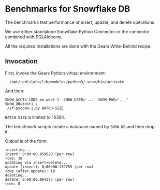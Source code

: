 # Benchmarks for Snowflake DB

The benchmarks test performance of insert, update, and delete operations.

We use either standalone Snowflake Python Connector or the connector combined with SQLAlchemy.

All the required installations are done with the Gears Write-Behind recipe.

## Invocation

First,  invoke the Gears Python virtual environment:

```
. /opt/redislabs/lib/modules/python3/.venv/bin/activate
```

And then:

```
SNOW_ACCT='CODE.eu-west-1' SNOW_USER='...' SNOW_PWD='...' SNOW_DB=test1 \
./sf-pyconn-1.py BATCH-SIZE
```

`BATCH-SIZE` is limited to 16364.

The benchmark scripts create a database named by `SNOW_DB` and then drop it.

Output is of the form:

```
inserting...
insert: 0:00:00.059520 (per row)
rows: 10
updating via insert+delete...
update (insert): 0:00:00.139759 (per row)
rows (after update): 10
deleting...
delete: 0:00:00.064373 (per row)
rows: 0
```


